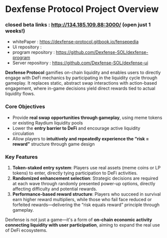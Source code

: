 # Dexfense Protocol Project Overview
### closed beta links : http://134.185.109.88:3000/  (open just 1 weeks!)


- whitePaper : https://dexfense-protocol.gitbook.io/fensepedia
- Ui repository : 
- program repository : https://github.com/Dexfense-SOL/dexfense-program
- Server repository : https://github.com/Dexfense-SOL/dexfense-ui

**Dexfense Protocol** gamifies on-chain liquidity and enables users to directly engage with DeFi mechanics by participating in the liquidity cycle through gameplay. It replaces static, abstract swap interactions with action-based engagement, where in-game decisions yield direct rewards tied to actual liquidity flows.

### Core Objectives

- Provide **real swap opportunities through gameplay**, using meme tokens or existing Raydium liquidity pools
- Lower the **entry barrier to DeFi** and encourage active liquidity circulation
- Allow players to **intuitively and repeatedly experience the “risk = reward”** structure through game design

### Key Features

1. **Token-staked entry system**: Players use real assets (meme coins or LP tokens) to enter, directly tying participation to DeFi activities.
2. **Randomized enhancement selection**: Strategic decisions are required at each wave through randomly presented power-up options, directly affecting difficulty and potential rewards.
3. **Performance-based reward structure**: Players who succeed in survival earn higher reward multipliers, while those who fail face reduced or forfeited rewards—delivering the “risk equals reward” principle through gameplay.

Dexfense is not just a game—it's a form of **on-chain economic activity connecting liquidity with user participation**, aiming to expand the real use of DeFi ecosystems.
